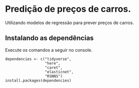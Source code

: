# Predição de preços de carros.

Utilizando modelos de regressão para prever preços de carros.

## Instalando as dependências

Execute os comandos a seguir no console.

```{r}
dependencies <- c("tidyverse",
                  "here",
                  "caret",
                  "elasticnet",
                  "RSNNS")
install.packages(dependencies)
```
